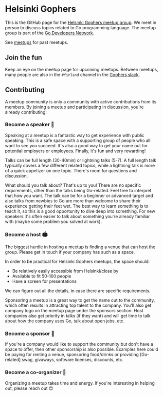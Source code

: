 # Helsinki Gophers

This is the GitHub page for the [Helsinki Gophers meetup group]. We meet in
person to discuss topics related to Go programming language. The meetup group
is part of the [Go Developers Network].

See [meetups] for past meetups.

## Join the fun

Keep an eye on the meetup page for upcoming meetups. Between meetups, many
people are also in the `#finland` channel in the [Gophers slack].

## Contributing

A meetup community is only a community with active contributions from its
members. By joining a meetup and participating in discussion, you're already
contributing!

### Become a speaker 🎤

Speaking at a meetup is a fantastic way to get experience with public speaking.
This is a safe space with a supporting group of people who all want to see you
succeed. It's also a good way to get your name out for potential employers or
employees. Finally, it's fun and very rewarding!

Talks can be full length (30-40min) or lightning talks (5-7). A full length
talk typically covers a few different related topics, while a lightning talk is
more of a quick appetizer on one topic. There's room for questions and
discussion.

What should you talk about? That's up to you! There are no specific
requirements, other than the talks being Go-related. Feel free to interpret
that how you want. The talk can be for a beginner or advanced target and also
talks from newbies to Go are more than welcome to share their experience
getting their feet wet. The best way to learn something is to teach it, so this
is a good opportunity to dive deep into something. For new speakers it's often
easier to talk about something you're already familiar with (maybe some problem
you solved at work).

### Become a host 🏟️

The biggest hurdle in hosting a meetup is finding a venue that can host the
group. Please get in touch if your company has such as a space.

In order to be practical for Helsinki Gophers meetups, the space should:

- Be relatively easily accessible from Helsinki/close by
- Available to fit 50-100 people
- Have a screen for presentations

We can figure out all the details, in case there are specific requirements.

Sponsoring a meetup is a great way to get the name out to the community, which
often results in attracting top talent to the company. You'll also get company
logo on the meetup page under the sponsors section. Host companies also get
priority in talks (if they want) and will get time to talk about how the
company uses Go, talk about open jobs, etc.

### Become a sponsor 🤩

If you're a company would like to support the community but don't have a space
to offer, then other sponsorship is also possible. Examples here could be
paying for renting a venue, sponsoring food/drinks or providing [Go-related]
swag, givaways, software licenses, discounts, etc.

### Become a co-organizer 🦸

Organizing a meetup takes time and energy. If you're interesting in helping
out, please reach out 😊



[Helsinki Gophers meetup group]: https://www.meetup.com/helsinki-gophers/
[Go Developers Network]: https://www.meetup.com/pro/go/
[meetups]: https://github.com/helsinki-gophers/meetups
[Gophers slack]: https://invite.slack.golangbridge.org/
